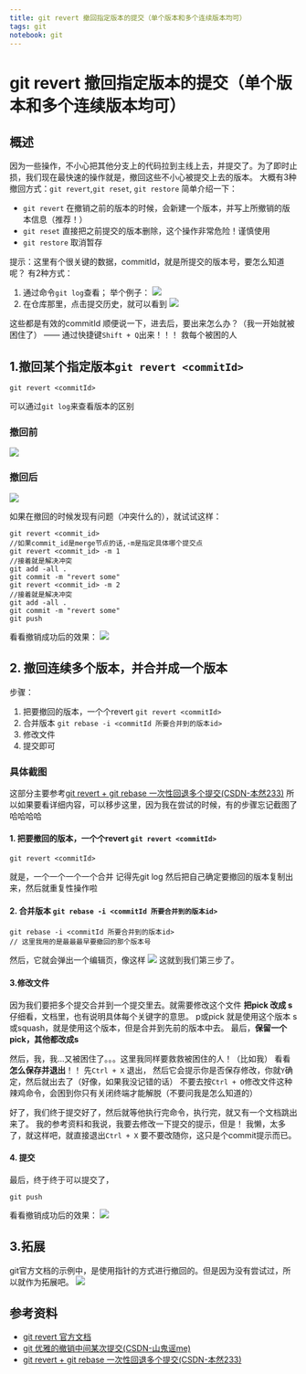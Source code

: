 ```yaml
---
title: git revert 撤回指定版本的提交（单个版本和多个连续版本均可）
tags: git
notebook: git
---
```

# git revert 撤回指定版本的提交（单个版本和多个连续版本均可）

## 概述

因为一些操作，不小心把其他分支上的代码拉到主线上去，并提交了。为了即时止损，我们现在最快速的操作就是，撤回这些不小心被提交上去的版本。
大概有3种撤回方式：`git revert`,`git reset`, `git restore`
简单介绍一下：
- `git revert` 在撤销之前的版本的时候，会新建一个版本，并写上所撤销的版本信息（推荐！）
- `git reset` 直接把之前提交的版本删除，这个操作非常危险！谨慎使用
- `git restore` 取消暂存

提示：这里有个很关键的数据，commitId，就是所提交的版本号，要怎么知道呢？
有2种方式：
1. 通过命令`git log`查看；
  举个例子：
  ![](https://raw.githubusercontent.com/heihuahe/myGallery/master/noteImage/20191227163242.png)
2. 在仓库那里，点击提交历史，就可以看到
 ![](https://raw.githubusercontent.com/heihuahe/myGallery/master/noteImage/20191227163242.png)

这些都是有效的commitId
顺便说一下，进去后，要出来怎么办？（我一开始就被困住了）
—— 通过快捷键`Shift + Q`出来！！！ 救每个被困的人

## 1.撤回某个指定版本`git revert <commitId>`
```
git revert <commitId>
```
可以通过`git log`来查看版本的区别
### 撤回前
![](https://raw.githubusercontent.com/heihuahe/myGallery/master/noteImage/20191227163242.png)
### 撤回后
![](https://raw.githubusercontent.com/heihuahe/myGallery/master/noteImage/20191227163229.png)

如果在撤回的时候发现有问题（冲突什么的），就试试这样：
```
git revert <commit_id>
//如果commit_id是merge节点的话,-m是指定具体哪个提交点
git revert <commit_id> -m 1
//接着就是解决冲突
git add -all .
git commit -m "revert some"
git revert <commit_id> -m 2
//接着就是解决冲突
git add -all .
git commit -m "revert some"
git push
```
看看撤销成功后的效果：
![](https://raw.githubusercontent.com/heihuahe/myGallery/master/noteImage/20191227165105.png)

## 2. 撤回连续多个版本，并合并成一个版本
步骤：
1. 把要撤回的版本，一个个revert `git revert <commitId>`
2. 合并版本 `git rebase -i <commitId 所要合并到的版本id>`
3. 修改文件
4. 提交即可

### 具体截图
这部分主要参考[git revert + git rebase 一次性回退多个提交(CSDN-本然233)](https://blog.csdn.net/qq_35008279/article/details/86316819)
所以如果要看详细内容，可以移步这里，因为我在尝试的时候，有的步骤忘记截图了 哈哈哈哈
#### 1. 把要撤回的版本，一个个revert `git revert <commitId>`
```
git revert <commitId>
```
就是，一个一个一个一个合并
记得先git log 然后把自己确定要撤回的版本复制出来，然后就重复性操作啦
#### 2. 合并版本 `git rebase -i <commitId 所要合并到的版本id>`
```
git rebase -i <commitId 所要合并到的版本id>
// 这里我用的是最最最早要撤回的那个版本号
```
然后，它就会弹出一个编辑页，像这样
![](https://raw.githubusercontent.com/heihuahe/myGallery/master/noteImage/2019011120240327.png)
这就到我们第三步了。
#### 3.修改文件
因为我们要把多个提交合并到一个提交里去。就需要修改这个文件
**把pick 改成 s**
仔细看，文档里，也有说明具体每个关键字的意思。
p或pick 就是使用这个版本
s或squash，就是使用这个版本，但是合并到先前的版本中去。
最后，**保留一个pick，其他都改成s**

然后，我，我...又被困住了。。。这里我同样要救救被困住的人！（比如我）
看看**怎么保存并退出**！！
先`Ctrl + X` 退出， 然后它会提示你是否保存修改，你就`Y`确定，然后就出去了（好像，如果我没记错的话）
不要去按`Ctrl + O`修改文件这种辣鸡命令，会困到你只有关闭终端才能解脱（不要问我是怎么知道的）

好了，我们终于提交好了，然后就等他执行完命令，执行完，就又有一个文档跳出来了。
我的参考资料和我说，我要去修改一下提交的提示，但是！
我懒，太多了，就这样吧，就直接退出`Ctrl + X`
要不要改随你，这只是个commit提示而已。
#### 4. 提交
最后，终于终于可以提交了，
```
git push
```
看看撤销成功后的效果：
![](https://raw.githubusercontent.com/heihuahe/myGallery/master/noteImage/20191227165242.png)

## 3.拓展

git官方文档的示例中，是使用指针的方式进行撤回的。但是因为没有尝试过，所以就作为拓展吧。
![](https://raw.githubusercontent.com/heihuahe/myGallery/master/noteImage/20191227162738.png)

## 参考资料
- [git revert 官方文档](https://git-scm.com/docs/git-revert)
- [git 优雅的撤销中间某次提交(CSDN-山鬼谣me)](https://blog.csdn.net/u013066244/article/details/79920012)
- [git revert + git rebase 一次性回退多个提交(CSDN-本然233)](https://blog.csdn.net/qq_35008279/article/details/86316819)

